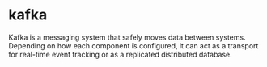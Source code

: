 # kafka
Kafka is a messaging system that safely moves data between systems. Depending on how each component is configured, it can act as a transport for real-time event tracking or as a replicated distributed database.

